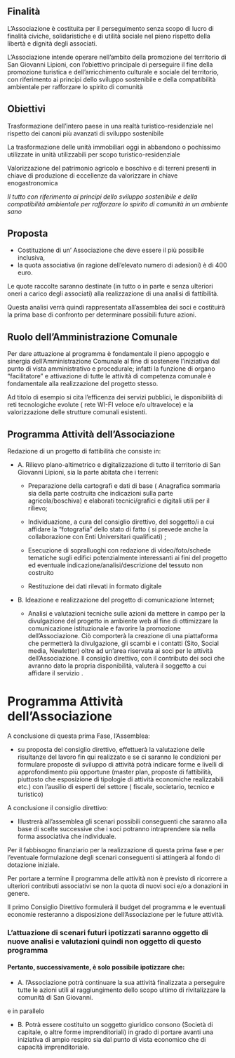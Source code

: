 ## Finalità

L’Associazione è costituita per il perseguimento senza scopo di
lucro di finalità civiche, solidaristiche e di utilità sociale nel pieno
rispetto della libertà e dignità degli associati.

L’Associazione intende operare nell’ambito della promozione del
territorio di San Giovanni Lipioni, con l’obiettivo principale di
perseguire il fine della promozione turistica e dell’arricchimento
culturale e sociale del territorio, con riferimento ai principi dello
sviluppo sostenibile e della compatibilità ambientale per
rafforzare lo spirito di comunità

## Obiettivi

Trasformazione dell’intero paese in una realtà turistico-residenziale nel rispetto dei canoni
più avanzati di sviluppo sostenibile

La trasformazione delle unità immobiliari oggi in abbandono o pochissimo utilizzate in
unità utilizzabili per scopo turistico-residenziale

Valorizzazione del patrimonio agricolo e boschivo e di terreni presenti in chiave di
produzione di eccellenze da valorizzare in chiave enogastronomica

_Il tutto con riferimento ai principi dello sviluppo sostenibile e della compatibilità ambientale
per rafforzare lo spirito di comunità in un ambiente sano_

## Proposta

* Costituzione di un’ Associazione che deve essere il più possibile inclusiva,
* la quota associativa (in ragione dell’elevato numero di adesioni) è di 400 euro.

Le quote raccolte saranno destinate (in tutto o in parte e senza ulteriori oneri a
carico degli associati) alla realizzazione di una analisi di fattibilità. 

Questa analisi verrà quindi rappresentata all’assemblea dei soci e costituirà la prima base di
confronto per determinare possibili future azioni.

## Ruolo dell’Amministrazione Comunale

Per dare attuazione al programma è fondamentale il pieno appoggio e sinergia
dell’Amministrazione Comunale al fine di sostenere l’iniziativa dal punto di vista
amministrativo e procedurale; infatti la funzione di organo “facilitatore” e attivazione di
tutte le attività di competenza comunale è fondamentale alla realizzazione del progetto
stesso. 

Ad titolo di esempio si cita l’efficenza dei servizi pubblici, le disponibilità di reti
tecnologiche evolute ( rete WI-FI veloce e/o ultraveloce) e la valorizzazione delle strutture
comunali esistenti.

## Programma Attività dell’Associazione

Redazione di un progetto di fattibilità che consiste in:

* A. Rilievo plano-altimetrico e digitalizzazione di tutto il territorio di San Giovanni Lipioni, sia la parte abitata che i terreni:

    * Preparazione della cartografi e dati di base ( Anagrafica sommaria sia della parte costruita che indicazioni sulla parte agricola/boschiva) e elaborati tecnici/grafici e digitali utili per il rilievo;

    * Individuazione, a cura del consiglio direttivo, del soggetto/i a cui affidare la “fotografia” dello stato di fatto ( si prevede anche la collaborazione con Enti Universitari qualificati) ;

    * Esecuzione di sopralluoghi con redazione di video/foto/schede tematiche sugli edifici potenzialmente interessanti ai fini del progetto ed eventuale indicazione/analisi/descrizione del tessuto non costruito
    
    * Restituzione dei dati rilevati in formato digitale

* B. Ideazione e realizzazione del progetto di comunicazione Internet;

    * Analisi e valutazioni tecniche sulle azioni da mettere in campo per la divulgazione del progetto in ambiente web al fine di ottimizzare la comunicazione istituzionale e favorire la promozione dell’Associazione. Ciò comporterà la creazione di una piattaforma che permetterà la divulgazione, gli scambi e i contatti (Sito, Social media, Newletter) oltre ad un’area riservata ai soci per le attività dell’Associazione. Il consiglio direttivo, con il contributo dei soci che avranno dato la propria disponibilità, valuterà il soggetto a cui affidare il servizio .

# Programma Attività dell’Associazione

A conclusione di questa prima Fase, l’Assemblea:

* su proposta del consiglio direttivo, effettuerà la valutazione delle risultanze del lavoro fin qui realizzato e se ci saranno le condizioni per formulare proposte di sviluppo di attività potrà indicare forme e livelli di approfondimento più opportune (master plan, proposte di fattibilità, piuttosto che esposizione di tipologie di attività economiche realizzabili etc.) con l’ausilio di esperti del settore ( fiscale, societario, tecnico e turistico)

A conclusione il consiglio direttivo:

* Illustrerà all’assemblea gli scenari possibili conseguenti che saranno alla base di scelte successive che i soci potranno intraprendere sia nella forma associativa che individuale.

Per il fabbisogno finanziario per la realizzazione di questa prima fase e per l’eventuale
formulazione degli scenari conseguenti si attingerà al fondo di dotazione iniziale.

Per portare a termine il programma delle attività non è previsto di ricorrere a ulteriori contributi
associativi se non la quota di nuovi soci e/o a donazioni in genere.

Il primo Consiglio Direttivo formulerà il budget del programma e le eventuali economie
resteranno a disposizione dell’Associazione per le future attività.

### L’attuazione di scenari futuri ipotizzati saranno oggetto di nuove analisi e valutazioni quindi non oggetto di questo programma

#### Pertanto, successivamente, è solo possibile ipotizzare che:

* A. l’Associazione potrà continuare la sua attività finalizzata a perseguire tutte le azioni utili al raggiungimento dello scopo ultimo di rivitalizzare la comunità di San Giovanni. 

e in parallelo

* B. Potrà essere costituito un soggetto giuridico consono (Società di capitale, o altre forme imprenditoriali) in grado di portare avanti una iniziativa di ampio respiro sia dal punto di vista economico che di capacità imprenditoriale.
